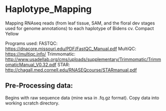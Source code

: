 # Haplotype_Mapping
Mapping RNAseq reads (from leaf tissue, SAM, and the floral dev stages used for genome annotations) to each haplotype of Bidens cv. Compact Yellow

Programs used: 
FASTQC: https://dnacore.missouri.edu/PDF/FastQC_Manual.pdf
MultiQC: https://multiqc.info/
Trimmomatic: http://www.usadellab.org/cms/uploads/supplementary/Trimmomatic/TrimmomaticManual_V0.32.pdf
STAR: http://chagall.med.cornell.edu/RNASEQcourse/STARmanual.pdf

## Pre-Processing data: 

Begins with raw sequence data (mine wsa in .fq.gz format). Copy data into working scratch directory. 
